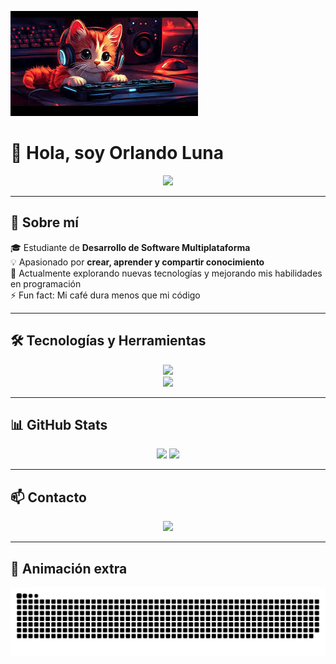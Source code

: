 <!-- Banner -->
![Banner](/images(45).jpeg)

# 👋 Hola, soy Orlando Luna  

<p align="center">
  <img src="https://readme-typing-svg.herokuapp.com?size=22&color=00FFB3&center=true&vCenter=true&width=600&lines=Estudiante+de+Desarrollo+de+Software+Multiplataforma;Apasionado+por+la+tecnologia+y+el+aprendizaje;Siempre+buscando+nuevos+retos" />
</p>

---

## 🚀 Sobre mí  
🎓 Estudiante de **Desarrollo de Software Multiplataforma**  
💡 Apasionado por **crear, aprender y compartir conocimiento**  
🌱 Actualmente explorando nuevas tecnologías y mejorando mis habilidades en programación  
⚡ Fun fact: Mi café dura menos que mi código 

---

## 🛠️ Tecnologías y Herramientas  

<p align="center">
  <!-- Lenguajes -->
  <img src="https://skillicons.dev/icons?i=java,js,php,cpp,c,kotlin,html,css,mysql,oracle" />
  <br/>
  <!-- Herramientas -->
  <img src="https://skillicons.dev/icons?i=git,github,vscode,androidstudio,intellij" />
</p>

---

## 📊 GitHub Stats  

<p align="center">
  <img src="https://github-readme-stats.vercel.app/api?username=OrlandoLuna&show_icons=true&theme=radical" height="180"/>
  <img src="https://github-readme-stats.vercel.app/api/top-langs/?username=OrlandoLuna&layout=compact&theme=radical" height="180"/>
</p>

---

## 📫 Contacto  

<p align="center">
  <a href="mailto:orlandoluna213@gmail.com"><img src="https://img.shields.io/badge/Email-D14836?style=for-the-badge&logo=gmail&logoColor=white"></a>
</p>

---

## 🐍 Animación extra  

<p align="center">
  <img src="https://raw.githubusercontent.com/Platane/snk/output/github-contribution-grid-snake.svg" />
</p>
